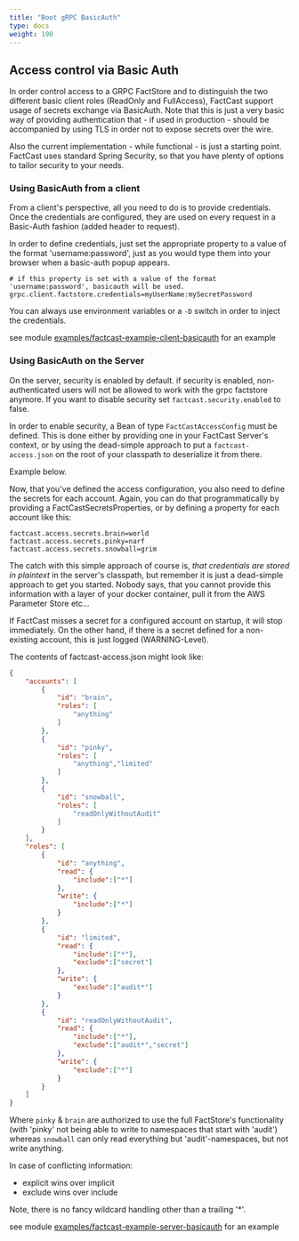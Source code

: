 ```yaml
---
title: "Boot gRPC BasicAuth"
type: docs
weight: 190
---
```



## Access control via Basic Auth

In order control access to a GRPC FactStore and to distinguish the two different basic client roles (ReadOnly and
FullAccess), FactCast support usage of secrets exchange via BasicAuth. Note that this is just a very basic way of
providing authentication that - if used in production - should be accompanied by using TLS in order not to expose
secrets over the wire.

Also the current implementation - while functional - is just a starting point. FactCast uses standard Spring Security,
so that you have plenty of options to tailor security to your needs.

### Using BasicAuth from a client

From a client's perspective, all you need to do is to provide credentials. Once the credentials are configured, they are
used on every request in a Basic-Auth fashion (added header to request).

In order to define credentials, just set the appropriate property to a value of the format 'username:password', just as
you would type them into your browser when a basic-auth popup appears.

```properties
# if this property is set with a value of the format 'username:password', basicauth will be used.
grpc.client.factstore.credentials=myUserName:mySecretPassword
```

You can always use environment variables or a `-D` switch in order to inject the credentials.

see
module [examples/factcast-example-client-basicauth](https://github.com/factcast/factcast/tree/master/factcast-examples/factcast-example-client-basicauth)
for an example

### Using BasicAuth on the Server

On the server, security is enabled by default. if security is enabled, non-authenticated users will not be allowed to
work with the grpc factstore anymore. If you want to disable security set `factcast.security.enabled` to false.

In order to enable security, a Bean of type `FactCastAccessConfig` must be defined. This is done either by providing one
in your FactCast Server's context, or by using the dead-simple approach to put a `factcast-access.json` on the root of
your classpath to deserialize it from there.

Example below.

Now, that you've defined the access configuration, you also need to define the secrets for each account. Again, you can
do that programmatically by providing a FactCastSecretsProperties, or by defining a property for each account like this:

```properties
factcast.access.secrets.brain=world
factcast.access.secrets.pinky=narf
factcast.access.secrets.snowball=grim
```

The catch with this simple approach of course is, *that credentials are stored in plaintext* in the server's classpath,
but remember it is just a dead-simple approach to get you started. Nobody says, that you cannot provide this information
with a layer of your docker container, pull it from the AWS Parameter Store etc...

If FactCast misses a secret for a configured account on startup, it will stop immediately. On the other hand, if there
is a secret defined for a non-existing account, this is just logged (WARNING-Level).

The contents of factcast-access.json might look like:

```json
{
	"accounts": [
		{
			"id": "brain",
			"roles": [
				"anything"
			]
		},
		{
			"id": "pinky",
			"roles": [
				"anything","limited"
			]
		},
		{
			"id": "snowball",
			"roles": [
				"readOnlyWithoutAudit"
			]
		}
	],
	"roles": [
		{
			"id": "anything",
			"read": {
				"include":["*"]
			},
			"write": {
				"include":["*"]
			}
		},
		{
			"id": "limited",
			"read": {
				"include":["*"],
				"exclude":["secret"]
			},
			"write": {
				"exclude":["audit*"]
			}
		},
		{
			"id": "readOnlyWithoutAudit",
			"read": {
				"include":["*"],
				"exclude":["audit*","secret"]
			},
			"write": {
				"exclude":["*"]
			}
		}		
	]
}

```

Where `pinky` & `brain` are authorized to use the full FactStore's functionality (with 'pinky' not being able to write
to namespaces that start with 'audit') whereas `snowball` can only read everything but 'audit'-namespaces, but not write
anything.

In case of conflicting information:

* explicit wins over implicit
* exclude wins over include

Note, there is no fancy wildcard handling other than a trailing '*'.

see
module [examples/factcast-example-server-basicauth](https://github.com/factcast/factcast/tree/master/factcast-examples/factcast-example-server-basicauth)
for an example
